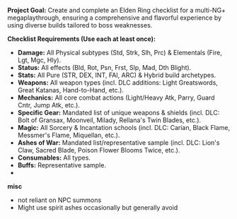**Project Goal:** Create and complete an Elden Ring checklist for a multi-NG+ megaplaythrough, ensuring a comprehensive and flavorful experience by using diverse builds tailored to boss weaknesses.

**Checklist Requirements (Use each at least once):**

*   **Damage:** All Physical subtypes (Std, Strk, Slh, Prc) & Elementals (Fire, Lgt, Mgc, Hly).
*   **Status:** All effects (Bld, Rot, Psn, Frst, Slp, Mad, Dth Blight).
*   **Stats:** All Pure (STR, DEX, INT, FAI, ARC) & Hybrid build archetypes.
*   **Weapons:** All weapon types (incl. DLC additions: Light Greatswords, Great Katanas, Hand-to-Hand, etc.).
*   **Mechanics:** All core combat actions (Light/Heavy Atk, Parry, Guard Cntr, Jump Atk, etc.).
*   **Specific Gear:** Mandated list of unique weapons & shields (incl. DLC: Bolt of Gransax, Moonveil, Milady, Rellana's Twin Blades, etc.).
*   **Magic:** All Sorcery & Incantation schools (incl. DLC: Carian, Black Flame, Messmer's Flame, Miquellan, etc.).
*   **Ashes of War:** Mandated list/representative sample (incl. DLC: Lion's Claw, Sacred Blade, Poison Flower Blooms Twice, etc.).
*   **Consumables:** All types.
*   **Buffs:** Representative sample.
*

**misc**

- not reliant on NPC summons
- Might use spirit ashes occasionally but generally avoid